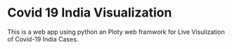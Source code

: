 # Covid 19 India Visualization
This is a web app using python an Ploty web framwork for Live Visulization of Covid-19 India Cases.
